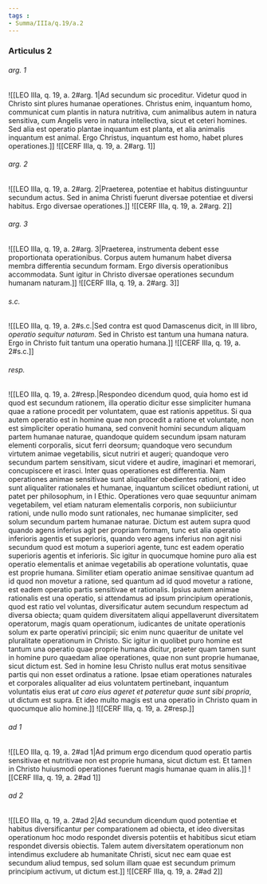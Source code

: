 ```yaml
---
tags : 
- Summa/IIIa/q.19/a.2
---
```


### Articulus 2

###### arg. 1
![[LEO IIIa, q. 19, a. 2#arg. 1|Ad secundum sic proceditur. Videtur quod in Christo sint plures humanae operationes. Christus enim, inquantum homo, communicat cum plantis in natura nutritiva, cum animalibus autem in natura sensitiva, cum Angelis vero in natura intellectiva, sicut et ceteri homines. Sed alia est operatio plantae inquantum est planta, et alia animalis inquantum est animal. Ergo Christus, inquantum est homo, habet plures operationes.]]
![[CERF IIIa, q. 19, a. 2#arg. 1]]

###### arg. 2
![[LEO IIIa, q. 19, a. 2#arg. 2|Praeterea, potentiae et habitus distinguuntur secundum actus. Sed in anima Christi fuerunt diversae potentiae et diversi habitus. Ergo diversae operationes.]]
![[CERF IIIa, q. 19, a. 2#arg. 2]]

###### arg. 3
![[LEO IIIa, q. 19, a. 2#arg. 3|Praeterea, instrumenta debent esse proportionata operationibus. Corpus autem humanum habet diversa membra differentia secundum formam. Ergo diversis operationibus accommodata. Sunt igitur in Christo diversae operationes secundum humanam naturam.]]
![[CERF IIIa, q. 19, a. 2#arg. 3]]

###### s.c.
![[LEO IIIa, q. 19, a. 2#s.c.|Sed contra est quod Damascenus dicit, in III libro, *operatio sequitur naturam*. Sed in Christo est tantum una humana natura. Ergo in Christo fuit tantum una operatio humana.]]
![[CERF IIIa, q. 19, a. 2#s.c.]]

###### resp.
![[LEO IIIa, q. 19, a. 2#resp.|Respondeo dicendum quod, quia homo est id quod est secundum rationem, illa operatio dicitur esse simpliciter humana quae a ratione procedit per voluntatem, quae est rationis appetitus. Si qua autem operatio est in homine quae non procedit a ratione et voluntate, non est simpliciter operatio humana, sed convenit homini secundum aliquam partem humanae naturae, quandoque quidem secundum ipsam naturam elementi corporalis, sicut ferri deorsum; quandoque vero secundum virtutem animae vegetabilis, sicut nutriri et augeri; quandoque vero secundum partem sensitivam, sicut videre et audire, imaginari et memorari, concupiscere et irasci. Inter quas operationes est differentia. Nam operationes animae sensitivae sunt aliqualiter obedientes rationi, et ideo sunt aliqualiter rationales et humanae, inquantum scilicet obediunt rationi, ut patet per philosophum, in I Ethic. Operationes vero quae sequuntur animam vegetabilem, vel etiam naturam elementalis corporis, non subiiciuntur rationi, unde nullo modo sunt rationales, nec humanae simpliciter, sed solum secundum partem humanae naturae. Dictum est autem supra quod quando agens inferius agit per propriam formam, tunc est alia operatio inferioris agentis et superioris, quando vero agens inferius non agit nisi secundum quod est motum a superiori agente, tunc est eadem operatio superioris agentis et inferioris. Sic igitur in quocumque homine puro alia est operatio elementalis et animae vegetabilis ab operatione voluntatis, quae est proprie humana. Similiter etiam operatio animae sensitivae quantum ad id quod non movetur a ratione, sed quantum ad id quod movetur a ratione, est eadem operatio partis sensitivae et rationalis. Ipsius autem animae rationalis est una operatio, si attendamus ad ipsum principium operationis, quod est ratio vel voluntas, diversificatur autem secundum respectum ad diversa obiecta; quam quidem diversitatem aliqui appellaverunt diversitatem operatorum, magis quam operationum, iudicantes de unitate operationis solum ex parte operativi principii; sic enim nunc quaeritur de unitate vel pluralitate operationum in Christo. Sic igitur in quolibet puro homine est tantum una operatio quae proprie humana dicitur, praeter quam tamen sunt in homine puro quaedam aliae operationes, quae non sunt proprie humanae, sicut dictum est. Sed in homine Iesu Christo nullus erat motus sensitivae partis qui non esset ordinatus a ratione. Ipsae etiam operationes naturales et corporales aliqualiter ad eius voluntatem pertinebant, inquantum voluntatis eius erat *ut caro eius ageret et pateretur quae sunt sibi propria*, ut dictum est supra. Et ideo multo magis est una operatio in Christo quam in quocumque alio homine.]]
![[CERF IIIa, q. 19, a. 2#resp.]]

###### ad 1
![[LEO IIIa, q. 19, a. 2#ad 1|Ad primum ergo dicendum quod operatio partis sensitivae et nutritivae non est proprie humana, sicut dictum est. Et tamen in Christo huiusmodi operationes fuerunt magis humanae quam in aliis.]]
![[CERF IIIa, q. 19, a. 2#ad 1]]

###### ad 2
![[LEO IIIa, q. 19, a. 2#ad 2|Ad secundum dicendum quod potentiae et habitus diversificantur per comparationem ad obiecta, et ideo diversitas operationum hoc modo respondet diversis potentiis et habitibus sicut etiam respondet diversis obiectis. Talem autem diversitatem operationum non intendimus excludere ab humanitate Christi, sicut nec eam quae est secundum aliud tempus, sed solum illam quae est secundum primum principium activum, ut dictum est.]]
![[CERF IIIa, q. 19, a. 2#ad 2]]

